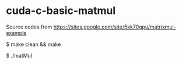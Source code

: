 # cuda-c-basic-matmul

Source codes from https://sites.google.com/site/5kk70gpu/matrixmul-example

$ make clean && make

$ ./matMul
